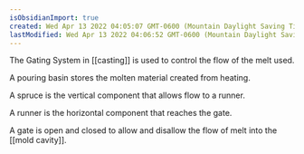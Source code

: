 ```yaml
---
isObsidianImport: true
created: Wed Apr 13 2022 04:05:07 GMT-0600 (Mountain Daylight Saving Time)
lastModified: Wed Apr 13 2022 04:06:52 GMT-0600 (Mountain Daylight Saving Time)
---
```

The Gating System in [[casting]] is used to control the flow of the melt used. 

A pouring basin stores the molten material created from heating.

A spruce is the vertical component that allows flow to a runner.

A runner is the horizontal component that reaches the gate.

A gate is open and closed to allow and disallow the flow of melt into the [[mold cavity]].